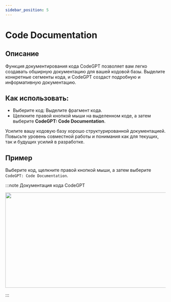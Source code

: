 ```yaml
---
sidebar_position: 5
---
```


# Code Documentation

## Описание
Функция документирования кода CodeGPT позволяет вам легко создавать обширную документацию для вашей кодовой базы. Выделите конкретные сегменты кода, и CodeGPT создаст подробную и информативную документацию.

## Как использовать:
- Выберите код: Выделите фрагмент кода.
- Щелкните правой кнопкой мыши на выделенном коде, а затем выберите **CodeGPT: Code Documentation**.

Усилите вашу кодовую базу хорошо структурированной документацией. Повысьте уровень совместной работы и понимания как для текущих, так и будущих усилий в разработке.

## Пример
Выберите код, щелкните правой кнопкой мыши, а затем выберите `CodeGPT: Code Documentation`.

:::note Документация кода CodeGPT
<p align="center">
  <img width="550" height="300" src="https://github.com/davila7/code-gpt-docs/assets/6216945/33987e8d-e921-402e-a32e-8f33a437f9de" />
</p>
:::
